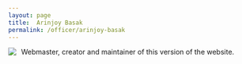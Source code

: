 ```yaml
---
layout: page
title:  Arinjoy Basak
permalink: /officer/arinjoy-basak
---
```


<div>
<img class="headshot" style="float: left; padding-right:10px" src="{{ site.baseurl }}/uploads/headshots/arinjoyb_headshot.gif">
</div>

Webmaster, creator and maintainer of this version of the website.